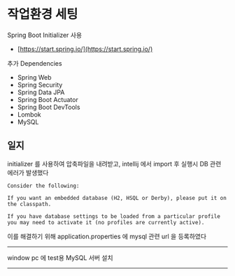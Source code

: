 # 작업환경 세팅

Spring Boot Initializer 사용
- [https://start.spring.io/](https://start.spring.io/) 

추가 Dependencies
- Spring Web
- Spring Security
- Spring Data JPA
- Spring Boot Actuator
- Spring Boot DevTools
- Lombok
- MySQL

## 일지
initializer 를 사용하여 압축파일을 내려받고, intellij 에서 import 후 실행시 DB 관련 에러가 발생했다
```text
Consider the following:

If you want an embedded database (H2, HSQL or Derby), please put it on the classpath.

If you have database settings to be loaded from a particular profile you may need to activate it (no profiles are currently active).
```
이를 해결하기 위해 application.properties 에 mysql 관련 url 을 등록하였다

----------
window pc 에 test용 MySQL 서버 설치

-------







<!--stackedit_data:
eyJoaXN0b3J5IjpbLTIxNDA1NjgxMzcsMTg4NzIzNzM4OCw4OD
Y3Njc1NzNdfQ==
-->